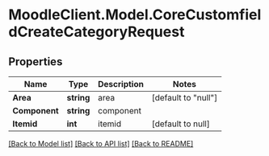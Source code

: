 # MoodleClient.Model.CoreCustomfieldCreateCategoryRequest

## Properties

Name | Type | Description | Notes
------------ | ------------- | ------------- | -------------
**Area** | **string** | area | [default to "null"]
**Component** | **string** | component | 
**Itemid** | **int** | itemid | [default to null]

[[Back to Model list]](../README.md#documentation-for-models) [[Back to API list]](../README.md#documentation-for-api-endpoints) [[Back to README]](../README.md)

